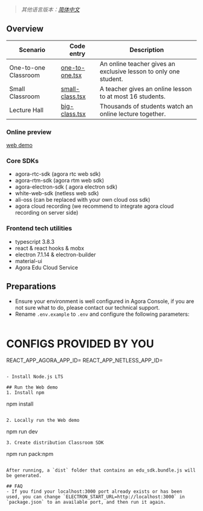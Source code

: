 > *其他语言版本：[简体中文](README.zh.md)*

## Overview

|Scenario|Code entry|Description|
| ------ | ----- | ----- |
| One-to-one Classroom | [one-to-one.tsx](https://github.com/AgoraIO-Community/CloudClass-Desktop/tree/dev/apaas/1.0.1/src/pages/classroom/one-to-one.tsx) | An online teacher gives an exclusive lesson to only one student. |
| Small Classroom| [small-class.tsx](https://github.com/AgoraIO-Community/CloudClass-Desktop/tree/dev/apaas/1.0.1/src/pages/classroom/small-class.tsx) | A teacher gives an online lesson to at most 16 students. |
| Lecture Hall | [big-class.tsx](https://github.com/AgoraIO-Community/CloudClass-Desktop/tree/dev/apaas/1.0.1/src/pages/classroom/big-class.tsx) | Thousands of students watch an online lecture together. |

### Online preview

[web demo](https://solutions.agora.io/education/apaas/)

### Core SDKs
- agora-rtc-sdk (agora rtc web sdk)
- agora-rtm-sdk (agora rtm web sdk)
- agora-electron-sdk  ( agora electron sdk)
- white-web-sdk (netless web sdk)
- ali-oss (can be replaced with your own cloud oss sdk)
- agora cloud recording (we recommend to integrate agora cloud recording on server side)

### Frontend tech utilities
- typescript 3.8.3
- react & react hooks & mobx
- electron 7.1.14 & electron-builder
- material-ui
- Agora Edu Cloud Service

## Preparations

- Ensure your environment is well configured in Agora Console, if you are not sure what to do, please contact our technical support.
- Rename `.env.example` to `.env` and configure the following parameters:
  ```bash
# CONFIGS PROVIDED BY YOU
REACT_APP_AGORA_APP_ID=<YOUR APPID>
REACT_APP_NETLESS_APP_ID=<YOUR NETLESS APPID>
  ```

- Install Node.js LTS

## Run the Web demo
1. Install npm
   ```
   npm install
   ```

2. Locally run the Web demo
   ```
   npm run dev
   ```
3. Create distribution Classroom SDK
   ```
   npm run pack:npm
   ```

After running, a `dist` folder that contains an edu_sdk.bundle.js will be generated.

## FAQ
- If you find your localhost:3000 port already exists or has been used, you can change `ELECTRON_START_URL=http://localhost:3000` in `package.json` to an available port, and then run it again.  
